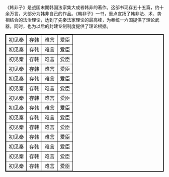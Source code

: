 《韩非子》是战国末期韩国法家集大成者韩非的著作。这部书现存五十五篇，约十余万言，大部分为韩非自己的作品。《韩非子》一书，重点宣扬了韩非法、术、势相结合的法治理论，达到了先秦法家理论的最高峰，为秦统一六国提供了理论武器，同时，也为以后的封建专制制度提供了理论根据。 

<table border="2" bordercolor="black" cellspacing="0" cellpadding="5"> 
<tr><td>   初见秦   </td><td>   存韩   </td><td>   难言   </td><td>   爱臣   </td></tr>
<tr><td>初见秦</td><td>存韩</td><td>难言</td><td>爱臣</td></tr>
<tr><td>初见秦</td><td>存韩</td><td>难言</td><td>爱臣</td></tr>
<tr><td>初见秦</td><td>存韩</td><td>难言</td><td>爱臣</td></tr>
<tr><td>初见秦</td><td>存韩</td><td>难言</td><td>爱臣</td></tr>
<tr><td>初见秦</td><td>存韩</td><td>难言</td><td>爱臣</td></tr>
<tr><td>初见秦</td><td>存韩</td><td>难言</td><td>爱臣</td></tr>
<tr><td>初见秦</td><td>存韩</td><td>难言</td><td>爱臣</td></tr>
<tr><td>初见秦</td><td>存韩</td><td>难言</td><td>爱臣</td></tr>
<tr><td>初见秦</td><td>存韩</td><td>难言</td><td>爱臣</td></tr>
<tr><td>初见秦</td><td>存韩</td><td>难言</td><td>爱臣</td></tr>
<tr><td>初见秦</td><td>存韩</td><td>难言</td><td>爱臣</td></tr>
<tr><td>初见秦</td><td>存韩</td><td>难言</td><td>爱臣</td></tr>
<tr><td>初见秦</td><td>存韩</td><td>难言</td><td>爱臣</td></tr>
</table>
